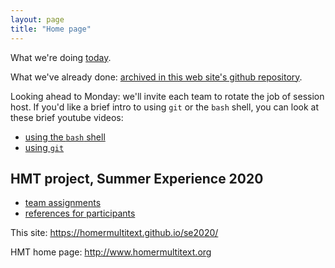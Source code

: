 ```yaml
---
layout: page
title: "Home page"
---
```



What we're doing [today](./today/).

What we've already done:  [archived in this web site's github repository](https://github.com/homermultitext/se2020/tree/master/archive).

Looking ahead to Monday:  we'll invite each team to rotate the job of session host. If you'd like a brief intro to using `git` or the `bash` shell, you can look at these brief youtube videos:

- [using the `bash` shell](https://www.youtube.com/watch?v=lSfNQIeb0uo&t=3s)
- [using `git`](https://www.youtube.com/watch?v=RQXE8E0U9a8)

## HMT project, Summer Experience 2020



- [team assignments](./teams/)
- [references for participants](./references/)


This site: <https://homermultitext.github.io/se2020/>

HMT home page: <http://www.homermultitext.org>
